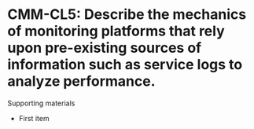 # CMM-CL5:  	Describe the mechanics of monitoring platforms that rely upon pre-existing sources of information such as service logs to analyze performance.	 

Supporting materials

* First item